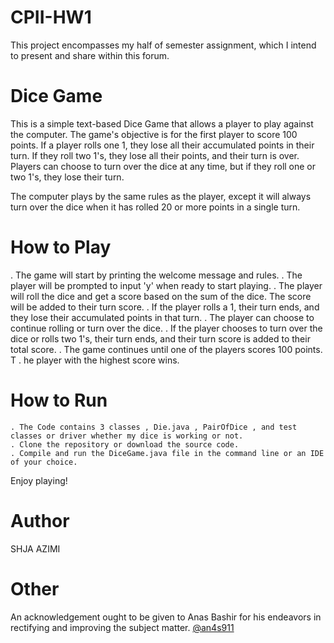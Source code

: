 # CPII-HW1
This project encompasses my half of semester assignment, which I intend to present and share within this forum.
# Dice Game

This is a simple text-based Dice Game that allows a player to play against the computer. The game's objective is for the first player to score 100 points. If a player rolls one 1, they lose all their accumulated points in their turn. If they roll two 1's, they lose all their points, and their turn is over. Players can choose to turn over the dice at any time, but if they roll one or two 1's, they lose their turn.

The computer plays by the same rules as the player, except it will always turn over the dice when it has rolled 20 or more points in a single turn.

# How to Play

  . The game will start by printing the welcome message and rules.
  . The player will be prompted to input 'y' when ready to start playing.
  . The player will roll the dice and get a score based on the sum of the dice. The score will be added to their turn score.
  . If the player rolls a 1, their turn ends, and they lose their accumulated points in that turn.
  . The player can choose to continue rolling or turn over the dice.
  . If the player chooses to turn over the dice or rolls two 1's, their turn ends, and their turn score is added to their total score.
  . The game continues until one of the players scores 100 points.
T . he player with the highest score wins.

# How to Run

    . The Code contains 3 classes , Die.java , PairOfDice , and test classes or driver whether my dice is working or not.
    . Clone the repository or download the source code.
    . Compile and run the DiceGame.java file in the command line or an IDE of your choice.

Enjoy playing!

# Author 
SHJA AZIMI


# Other
An acknowledgement ought to be given to Anas Bashir for his endeavors in rectifying and improving the subject matter. 
[@an4s911](https://github.com/an4s911)
